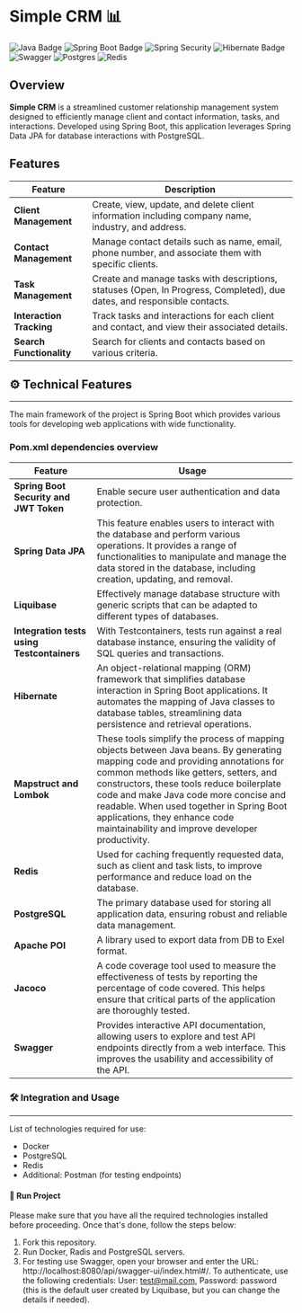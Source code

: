 # Simple CRM 📊
 ![Java Badge](https://img.shields.io/badge/Java-ED8B00?style=for-the-badge&logo=openjdk&logoColor=white) ![Spring Boot Badge](https://img.shields.io/badge/Spring_Boot-F2F4F9?style=for-the-badge&logo=spring-boot) ![Spring Security](https://img.shields.io/badge/Spring_Security-6DB33F?style=for-the-badge&logo=Spring-Security&logoColor=white) ![Hibernate Badge](https://img.shields.io/badge/Hibernate-59666C?style=for-the-badge&logo=Hibernate&logoColor=white) ![Swagger](https://img.shields.io/badge/Swagger-85EA2D?style=for-the-badge&logo=Swagger&logoColor=white) ![Postgres](https://img.shields.io/badge/postgres-%23316192.svg?style=for-the-badge&logo=postgresql&logoColor=white) ![Redis](https://img.shields.io/badge/redis-%23DD0031.svg?style=for-the-badge&logo=redis&logoColor=white)
## Overview

**Simple CRM** is a streamlined customer relationship management system designed to efficiently manage client and contact information, tasks, and interactions. Developed using Spring Boot, this application leverages Spring Data JPA for database interactions with PostgreSQL.

## Features
| Feature                       | Description                                                                 |
|-------------------------------|-----------------------------------------------------------------------------|
| **Client Management**         | Create, view, update, and delete client information including company name, industry, and address. |
| **Contact Management**        | Manage contact details such as name, email, phone number, and associate them with specific clients. |
| **Task Management**           | Create and manage tasks with descriptions, statuses (Open, In Progress, Completed), due dates, and responsible contacts. |
| **Interaction Tracking**      | Track tasks and interactions for each client and contact, and view their associated details. |
| **Search Functionality**      | Search for clients and contacts based on various criteria. |

## ⚙️ Technical Features
---
The main framework of the project is Spring Boot which provides various tools for developing web applications with wide functionality.

### Pom.xml dependencies overview

| Feature                           | Usage                                                                  |
|-----------------------------------|------------------------------------------------------------------------|
| **Spring Boot Security and JWT Token** | Enable secure user authentication and data protection.                  |
| **Spring Data JPA**               | This feature enables users to interact with the database and perform various operations. It provides a range of functionalities to manipulate and manage the data stored in the database, including creation, updating, and removal. |
| **Liquibase**                     | Effectively manage database structure with generic scripts that can be adapted to different types of databases. |
| **Integration tests using Testcontainers** | With Testcontainers, tests run against a real database instance, ensuring the validity of SQL queries and transactions. |
| **Hibernate**                     | An object-relational mapping (ORM) framework that simplifies database interaction in Spring Boot applications. It automates the mapping of Java classes to database tables, streamlining data persistence and retrieval operations. |
| **Mapstruct and Lombok**          | These tools simplify the process of mapping objects between Java beans. By generating mapping code and providing annotations for common methods like getters, setters, and constructors, these tools reduce boilerplate code and make Java code more concise and readable. When used together in Spring Boot applications, they enhance code maintainability and improve developer productivity. |
| **Redis**                         | Used for caching frequently requested data, such as client and task lists, to improve performance and reduce load on the database. |
| **PostgreSQL**                    | The primary database used for storing all application data, ensuring robust and reliable data management. |
| **Apache POI**                    | A library used to export data from DB to Exel format.  |
| **Jacoco**                        | A code coverage tool used to measure the effectiveness of tests by reporting the percentage of code covered. This helps ensure that critical parts of the application are thoroughly tested. |
| **Swagger**                       | Provides interactive API documentation, allowing users to explore and test API endpoints directly from a web interface. This improves the usability and accessibility of the API. |


### 🛠️ Integration and Usage
---
List of technologies required for use: 

- Docker
- PostgreSQL
- Redis
- Additional: Postman (for testing endpoints)  
#### 🚀 Run Project

Please make sure that you have all the required technologies installed before proceeding. Once that's done, follow the steps below:

1. Fork this repository.
2. Run Docker, Radis and PostgreSQL servers.
3. For testing use Swagger, open your browser and enter the URL: http://localhost:8080/api/swagger-ui/index.html#/. To authenticate, use the following credentials: User: test@mail.com, Password: password (this is the default user created by Liquibase, but you can change the details if needed).




